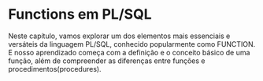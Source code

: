 
# Functions em PL/SQL

<p class="on-animation-introducao" style="visibility: inherit; opacity: 1; transform: matrix(1, 0, 0, 1, 0, 0);">
            Neste capítulo, vamos explorar um dos elementos mais essenciais e versáteis da linguagem PL/SQL, conhecido popularmente como FUNCTION. E nosso aprendizado começa com a definição e o conceito básico de uma função, além de compreender as diferenças entre funções e procedimentos(procedures).
          </p>


